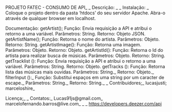 PROJETO FATEC - CONSUMO DE API_
_
Descrição: _
_
Instalação: _
Coloque o projeto dentro da pasta ‘htdocs’ do seu servidor Apache. Abra-o através de qualquer browser em localhost.

Documentação:
	getArtist(); 
Função: Envia requisição a API e atribui o retorno a uma variável.
Parâmetros: String.
Retorno: Objeto JSON.
	getArtistName(); 
Função: Retorna o nome do artista.
Parâmetros: Objeto.
Retorno: String.
getArtistImage():
Função: Retorna uma imagem.
Parâmetros: Objeto.
Retorno: Objeto.
getArtistId():
Função: Retorna o Id do artista para realizar busca de músicas.
Parâmetros: Objeto.
Retorno: String.
getTracklist ():
Função: Envia requisição a API e atribui o retorno a uma variável.
Parâmetros: String.
Retorno: Objeto.
getTracks ():
Função: Retorna lista das músicas mais ouvidas.
Parâmetros: String._
Retorno: Objeto._
filterInput ():_
Função: Substitui espaços em uma string por um caracter de escape._
Parâmetros: String._
Retorno: String._
_
Contribuidores;_
lucasjusti; marceloshire_

Licença;_
_
Contatos:_
Lucas91js@gmail.com_
marcelofernando.barros@live.com_
_
_
https://developers.deezer.com/api
